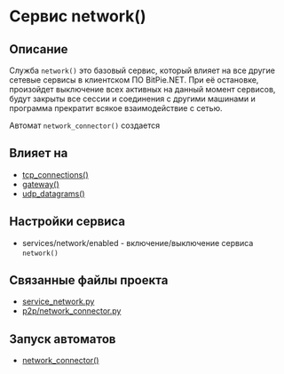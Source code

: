 # Сервис network()


## Описание
Служба `network()` это базовый сервис, который влияет на все другие сетевые сервисы 
в клиентском ПО BitPie.NET. При её остановке, произойдет выключение всех активных 
на данный момент сервисов, будут закрыты все сессии и соединения с другими машинами 
и программа прекратит всякое взаимодействие с сетью.

Автомат `network_connector()` создается 


## Влияет на
* [tcp_connections()](services/service_tcp_connections.md)
* [gateway()](services/service_gateway.md)
* [udp_datagrams()](services/service_udp_datagrams.md)


## Настройки сервиса
* services/network/enabled - включение/выключение сервиса `network()`


## Связанные файлы проекта
* [service_network.py](services/service_network.py)
* [p2p/network_connector.py](p2p/network_connector.py)


## Запуск автоматов
* [network_connector()](p2p/network_connector.md)
